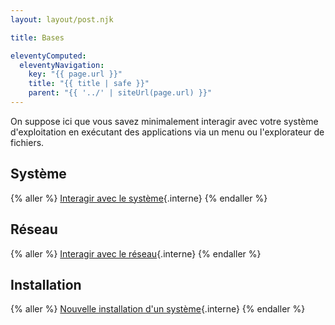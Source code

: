 ```yaml
---
layout: layout/post.njk

title: Bases

eleventyComputed:
  eleventyNavigation:
    key: "{{ page.url }}"
    title: "{{ title | safe }}"
    parent: "{{ '../' | siteUrl(page.url) }}"
---
```


On suppose ici que vous savez minimalement interagir avec votre système d'exploitation en exécutant des applications via un menu ou l'explorateur de fichiers.

## Système

{% aller %}
[Interagir avec le système](système){.interne}
{% endaller %}

## Réseau

{% aller %}
[Interagir avec le réseau](système){.interne}
{% endaller %}

## Installation


{% aller %}
[Nouvelle installation d'un système](installation){.interne}
{% endaller %}
